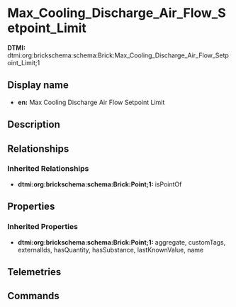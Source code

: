 # Max_Cooling_Discharge_Air_Flow_Setpoint_Limit
**DTMI:** dtmi:org:brickschema:schema:Brick:Max_Cooling_Discharge_Air_Flow_Setpoint_Limit;1
## Display name
- **en:** Max Cooling Discharge Air Flow Setpoint Limit
## Description
## Relationships
### Inherited Relationships
* **dtmi:org:brickschema:schema:Brick:Point;1:** isPointOf
## Properties
### Inherited Properties
* **dtmi:org:brickschema:schema:Brick:Point;1:** aggregate, customTags, externalIds, hasQuantity, hasSubstance, lastKnownValue, name
## Telemetries
## Commands
